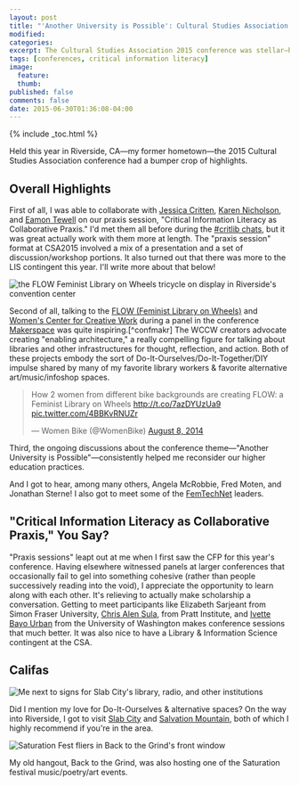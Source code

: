 ```yaml
---
layout: post
title: "'Another University is Possible': Cultural Studies Association Conference 2015 Reflections"
modified:
categories:
excerpt: The Cultural Studies Association 2015 conference was stellar—here are some highlights.
tags: [conferences, critical information literacy]
image:
  feature:
  thumb: 
published: false
comments: false
date: 2015-06-30T01:36:08-04:00
---
```

{% include _toc.html %}
<!-- markdown clean_ -->

Held this year in Riverside, CA—my former hometown—the 2015 Cultural Studies Association conference had a bumper crop of highlights.  

## Overall Highlights  

First of all, I was able to collaborate with [Jessica Critten](http://jessicacritten.com/), [Karen Nicholson](https://twitter.com/nicholsonkp), and [Eamon Tewell](http://eamontewell.com/) on our praxis session, "Critical Information Literacy as Collaborative Praxis." I'd met them all before during the [#critlib chats](http://tinyurl.com/critlibx), but it was great actually work with them more at length. The "praxis session" format at CSA2015 involved a mix of a presentation and a set of discussion/workshop portions. It also turned out that there was more to the LIS contingent this year. I'll write more about that below!  

![the FLOW Feminist Library on Wheels tricycle on display in Riverside's convention center](path/)  

Second of all, talking to the [FLOW (Feminist Library on Wheels)](http://feministlibraryonwheels.com/) and [Women's Center for Creative Work](http://womenscenterforcreativework.com/) during a panel in the conference [Makerspace](https://twitter.com/MakeSpaceTho) was quite inspiring.[^confmakr] The WCCW creators advocate creating "enabling architecture," a really compelling figure for talking about libraries and other infrastructures for thought, reflection, and action. Both of these projects embody the sort of Do-It-Ourselves/Do-It-Together/DIY impulse shared by many of my favorite library workers & favorite alternative art/music/infoshop spaces.  

<blockquote class="twitter-tweet" lang="en"><p lang="en" dir="ltr">How 2 women from different bike backgrounds are creating FLOW: a Feminist Library on Wheels <a href="http://t.co/7azDYUzUa9">http://t.co/7azDYUzUa9</a> <a href="http://t.co/4BBKvRNUZr">pic.twitter.com/4BBKvRNUZr</a></p>&mdash; Women Bike (@WomenBike) <a href="https://twitter.com/WomenBike/status/497762713104179202">August 8, 2014</a></blockquote>
<script async src="//platform.twitter.com/widgets.js" charset="utf-8"></script>  

[^confmaker]: Yes, that's the second Makerspace I've been to in a conference, with the other being the equally fantastic [Collective](http://www.thelibrarycollective.org/) conference!  

Third, the ongoing discussions about the conference theme—"Another University is Possible"—consistently helped me reconsider our higher education practices.   

And I got to hear, among many others, Angela McRobbie, Fred Moten, and Jonathan Sterne! I also got to meet some  of the [FemTechNet]() leaders.  

## "Critical Information Literacy as Collaborative Praxis," You Say?  

"Praxis sessions" leapt out at me when I first saw the CFP for this year's conference. Having elsewhere witnessed panels at larger conferences that occasionally fail to gel into something cohesive (rather than people successively reading into the void), I appreciate the opportunity to learn along with each other. It's relieving to actually make scholarship a conversation. Getting to meet participants like Elizabeth Sarjeant from Simon Fraser University, [Chris Alen Sula](http://chrisalensula.org/), from Pratt Institute, and [Ivette Bayo Urban](http://bayoart.com) from the University of Washington makes conference sessions that much better. It was also nice to have a Library & Information Science contingent at the CSA.  

## Califas  

![Me next to signs for Slab City's library, radio, and other institutions](/path)  

Did I mention my love for Do-It-Ourselves & alternative spaces? On the way into Riverside, I got to visit [Slab City](https://en.wikipedia.org/wiki/Slab_City) and [Salvation Mountain](http://www.salvationmountain.org/), both of which I highly recommend if you're in the area.  

![Saturation Fest fliers in Back to the Grind's front window](/path)  

My old hangout, Back to the Grind, was also hosting one of the Saturation festival music/poetry/art events.  
